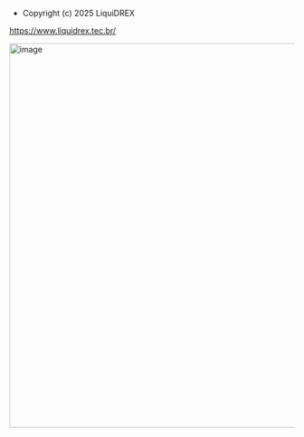  * Copyright (c) 2025 LiquiDREX

https://www.liquidrex.tec.br/

<img width="1387" height="678" alt="image" src="https://github.com/user-attachments/assets/0f0045cf-b0ca-4130-bb12-8c9af5d8d6f9" />
